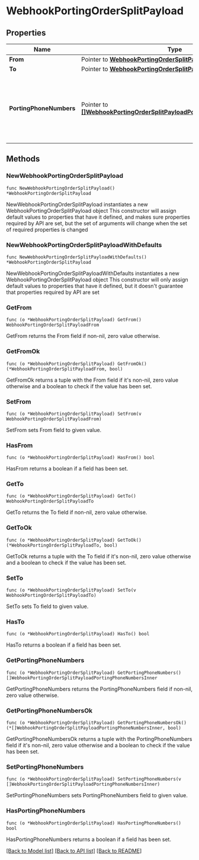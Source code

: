 # WebhookPortingOrderSplitPayload

## Properties

Name | Type | Description | Notes
------------ | ------------- | ------------- | -------------
**From** | Pointer to [**WebhookPortingOrderSplitPayloadFrom**](WebhookPortingOrderSplitPayloadFrom.md) |  | [optional] 
**To** | Pointer to [**WebhookPortingOrderSplitPayloadTo**](WebhookPortingOrderSplitPayloadTo.md) |  | [optional] 
**PortingPhoneNumbers** | Pointer to [**[]WebhookPortingOrderSplitPayloadPortingPhoneNumbersInner**](WebhookPortingOrderSplitPayloadPortingPhoneNumbersInner.md) | The list of porting phone numbers that were moved to the new porting order. | [optional] 

## Methods

### NewWebhookPortingOrderSplitPayload

`func NewWebhookPortingOrderSplitPayload() *WebhookPortingOrderSplitPayload`

NewWebhookPortingOrderSplitPayload instantiates a new WebhookPortingOrderSplitPayload object
This constructor will assign default values to properties that have it defined,
and makes sure properties required by API are set, but the set of arguments
will change when the set of required properties is changed

### NewWebhookPortingOrderSplitPayloadWithDefaults

`func NewWebhookPortingOrderSplitPayloadWithDefaults() *WebhookPortingOrderSplitPayload`

NewWebhookPortingOrderSplitPayloadWithDefaults instantiates a new WebhookPortingOrderSplitPayload object
This constructor will only assign default values to properties that have it defined,
but it doesn't guarantee that properties required by API are set

### GetFrom

`func (o *WebhookPortingOrderSplitPayload) GetFrom() WebhookPortingOrderSplitPayloadFrom`

GetFrom returns the From field if non-nil, zero value otherwise.

### GetFromOk

`func (o *WebhookPortingOrderSplitPayload) GetFromOk() (*WebhookPortingOrderSplitPayloadFrom, bool)`

GetFromOk returns a tuple with the From field if it's non-nil, zero value otherwise
and a boolean to check if the value has been set.

### SetFrom

`func (o *WebhookPortingOrderSplitPayload) SetFrom(v WebhookPortingOrderSplitPayloadFrom)`

SetFrom sets From field to given value.

### HasFrom

`func (o *WebhookPortingOrderSplitPayload) HasFrom() bool`

HasFrom returns a boolean if a field has been set.

### GetTo

`func (o *WebhookPortingOrderSplitPayload) GetTo() WebhookPortingOrderSplitPayloadTo`

GetTo returns the To field if non-nil, zero value otherwise.

### GetToOk

`func (o *WebhookPortingOrderSplitPayload) GetToOk() (*WebhookPortingOrderSplitPayloadTo, bool)`

GetToOk returns a tuple with the To field if it's non-nil, zero value otherwise
and a boolean to check if the value has been set.

### SetTo

`func (o *WebhookPortingOrderSplitPayload) SetTo(v WebhookPortingOrderSplitPayloadTo)`

SetTo sets To field to given value.

### HasTo

`func (o *WebhookPortingOrderSplitPayload) HasTo() bool`

HasTo returns a boolean if a field has been set.

### GetPortingPhoneNumbers

`func (o *WebhookPortingOrderSplitPayload) GetPortingPhoneNumbers() []WebhookPortingOrderSplitPayloadPortingPhoneNumbersInner`

GetPortingPhoneNumbers returns the PortingPhoneNumbers field if non-nil, zero value otherwise.

### GetPortingPhoneNumbersOk

`func (o *WebhookPortingOrderSplitPayload) GetPortingPhoneNumbersOk() (*[]WebhookPortingOrderSplitPayloadPortingPhoneNumbersInner, bool)`

GetPortingPhoneNumbersOk returns a tuple with the PortingPhoneNumbers field if it's non-nil, zero value otherwise
and a boolean to check if the value has been set.

### SetPortingPhoneNumbers

`func (o *WebhookPortingOrderSplitPayload) SetPortingPhoneNumbers(v []WebhookPortingOrderSplitPayloadPortingPhoneNumbersInner)`

SetPortingPhoneNumbers sets PortingPhoneNumbers field to given value.

### HasPortingPhoneNumbers

`func (o *WebhookPortingOrderSplitPayload) HasPortingPhoneNumbers() bool`

HasPortingPhoneNumbers returns a boolean if a field has been set.


[[Back to Model list]](../README.md#documentation-for-models) [[Back to API list]](../README.md#documentation-for-api-endpoints) [[Back to README]](../README.md)


